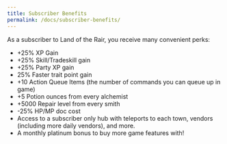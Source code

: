 ```yaml
---
title: Subscriber Benefits
permalink: /docs/subscriber-benefits/
---
```


As a subscriber to Land of the Rair, you receive many convenient perks:

* +25% XP Gain
* +25% Skill/Tradeskill gain
* +25% Party XP gain
* 25% Faster trait point gain
* +10 Action Queue Items (the number of commands you can queue up in game)
* +5 Potion ounces from every alchemist
* +5000 Repair level from every smith
* -25% HP/MP doc cost
* Access to a subscriber only hub with teleports to each town, vendors (including more daily vendors), and more.
* A monthly platinum bonus to buy more game features with!
